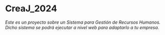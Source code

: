 # CreaJ_2024
*Este es un proyecto sobre un Sistema para Gestión de Recursos Humanos. Dicho sistema se podrá ejecutar a nivel web para adaptarlo a tu empresa.*
